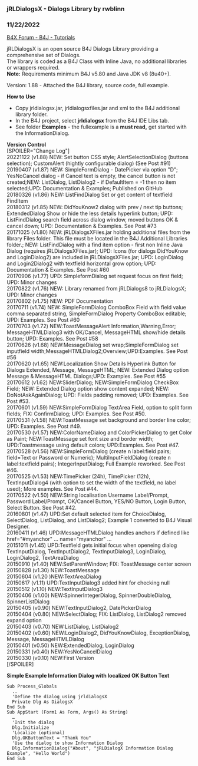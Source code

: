 ### jRLDialogsX - Dialogs Library by rwblinn
### 11/22/2022
[B4X Forum - B4J - Tutorials](https://www.b4x.com/android/forum/threads/52416/)

jRLDialogsX is an open source B4J Dialogs Library providing a comprehensive set of Dialogs.  
The library is coded as a B4J Class with Inline Java, no additional libraries or wrappers required.  
**Note:** Requirements minimum B4J v5.80 and Java JDK v8 (8u40+).  
  
Version: 1.88 - Attached the B4J library, source code, full example.  
  
**How to Use**  

- Copy jrldialogsx.jar, jrldialogsxfiles.jar and xml to the B4J additional library folder.
- In the B4J project, select **jrldialogsx** from the B4J IDE Libs tab.
- See folder **Examples** - the fullexample is a **must read,** get started with the InformationDialog.

**Version Control**  
[SPOILER="Change Log"]  
20221122 (v1.88) NEW: Set button CSS style; AlertSelectionDialog (buttons selection); CustomAlert (hightly configurable dialog) (See Post #91)  
20190407 (v1.87) NEW: SimpleFormDialog - DatePicker via option "D"; YesNoCancel dialog - if Cancel text is empty, the cancel button is not created;NEW: ListDialog, ListDialog2 - if DefaultItem = -1 then no item selected;UPD: Documentation & Examples; Published on GitHub  
20180326 (v1.86) NEW: ListFindDialog Set or get content of textfield FindItem  
20180312 (v1.85) NEW: DidYouKnow2 dialog with prev / next tip buttons; ExtendedDialog Show or hide the less details hyperlink button; UPD: ListFindDialog search field across dialog window, moved buttons OK & cancel down; UPD: Documentation & Examples. See Post #73  
20171025 (v1.80) NEW: jRLDialogsXFiles.jar holding additional files from the library Files folder. This file must be located in the B4J Additional Libraries folder.; NEW: ListFindDialog with a find item option - first non Inline Java Dialog (requires jRLDialogsXFiles.jar); UPD: Icons (for dialogs DidYouKnow and LoginDialog2) are included in jRLDialogsXFiles.jar; UPD: LoginDialog and Login2Dialog2 with textfield horizontal grow option; UPD: Documentation & Examples. See Post #60  
20170906 (v1.77) UPD: SimpleformDialog set request focus on first field; UPD: Minor changes  
20170822 (v1.76) NEW: Library renamed from jRLDialogs8 to jRLDialogsX; UPD: Minor changes  
20170802 (v1.75) NEW: PDF Documentation  
20170711 (v1.74) NEW: SimpleFormDialog ComboBox Field with field value comma separated string, SimpleFormDialog Property ComboBox editable; UPD: Examples. See Post #60  
20170703 (v1.72) NEW:ToastMessageAlert Information,Warning,Error; MessageHTMLDialog3 with OK/Cancel, MessageHTML show/hide details button; UPD: Examples. See Post #58  
20170626 (v1.68) NEW:MessageDialog set wrap;SimpleFormDialog set inputfield width;MessageHTMLDialog2;Overview;UPD:Examples. See Post #56  
20170620 (v1.65) NEW:Localization Show Details Hyperlink Button for Dialogs Extended, Message, MessageHTML; NEW: Extended Dialog option Message & MessageHTML Dialogs;UPD: Examples. See Post #55  
20170612 (v1.62) NEW:SliderDialog; NEW:SimpleFormDialog CheckBox Field; NEW: Extended Dialog option show content expanded; NEW: DoNotAskAgainDialog; UPD: Fields padding removed; UPD: Examples. See Post #53.  
20170601 (v1.59) NEW:SimpleFormDialog TextArea Field, option to split form fields; FIX: ConfirmDialog; UPD: Examples. See Post #50.  
20170531 (v1.58) NEW:ToastMessage set background and border line color; UPD: Examples. See Post #49.  
20170530 (v1.57) NEW:ColorNameDialog and ColorPickerDialog to get Color as Paint; NEW:ToastMessage set font size and border width; UPD:Toastmessage using default colors; UPD:Examples. See Post #47.  
20170528 (v1.56) NEW:SimpleFormDialog (create n label:field pairs; field=Text or Password or Numeric); MultiInputFieldDialog (create n label:textfield pairs); IntegerInputDialog; Full Example reworked. See Post #46.  
20170525 (v1.53) NEW:TimePicker (24h), TimePicker (12h), TextInputDialog4 (with option to set the width of the textfield, no label used); More examples. See Post #44.  
20170522 (v1.50) NEW:String localisation Username Label/Prompt, Password Label/Prompt, OK/Cancel Button, YES/NO Button, Login Button, Select Button. See Post #42.  
20160801 (v1.47) UPD:Set default selected item for ChoiceDialog, SelectDialog, ListDialog, and ListDialog2; Example 1 converted to B4J Visual Designer.  
20160411 (v1.46) UPD:MessageHTMLDialog handles anchors if defined like href="#myanchor" … name="myanchor" …  
20151011 (v1.45) UPD:Textfield gets initial focus when openeing dialog TextInputDialog, TextInputDialog2, TextInputDialog3, LoginDialog, LoginDialog2, TextAreaDialog  
20150910 (v1.40) NEW:SetParentWindow; FIX: ToastMessage center screen  
20150828 (v1.30) NEW:ToastMessage  
20150604 (v1.20 )NEW:TextAreaDialog  
20150617 (v1.11) UPD:TextInputDialog3 added hint for checking null  
20150512 (v1.10) NEW:TextInputDialog3  
20150406 (v1.00) NEW:SpinnerIntegerDialog, SpinnerDoubleDialog, SpinnerListDialog  
20150405 (v0.90) NEW:TextInputDialog2, DatePickerDialog  
20150404 (v0.80) NEW:SelectDialog; FIX: ListDialog, ListDialog2 removed expand option  
20150403 (v0.70) NEW:ListDialog, ListDialog2  
20150402 (v0.60) NEW:LoginDialog2, DidYouKnowDialog, ExceptionDialog, Message, MessageHTMLDialog  
20150401 (v0.50) NEW:ExtendedDialog, LoginDialog  
20150331 (v0.40) NEW:YesNoCancelDialog  
20150330 (v0.10) NEW:First Version  
[/SPOILER]  
  
**Simple Example Information Dialog with localized OK Button Text**  

```B4X
Sub Process_Globals  
  ..  
  'Define the dialog using jrldialogsX  
  Private Dlg As DialogsX  
End Sub  
Sub AppStart (Form1 As Form, Args() As String)  
  …  
  'Init the dialog  
  Dlg.Initialize  
  'Localize (optional)  
  Dlg.OKButtonText = "Thank You"  
  'Use the dialog to show Information Dialog  
  Dlg.InformationDialog("About", "jRLDialogX Information Dialog Example", "Hello World")  
End Sub
```